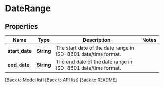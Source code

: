 # DateRange

## Properties

Name | Type | Description | Notes
------------ | ------------- | ------------- | -------------
**start_date** | **String** | The start date of the date range in ISO-8601 date/time format. | 
**end_date** | **String** | The end date of the date range in ISO-8601 date/time format. | 

[[Back to Model list]](../README.md#documentation-for-models) [[Back to API list]](../README.md#documentation-for-api-endpoints) [[Back to README]](../README.md)



